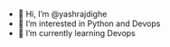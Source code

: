 - 👋 Hi, I’m @yashrajdighe
- 👀 I’m interested in Python and Devops
- 🌱 I’m currently learning Devops

<!---
yashrajdighe/yashrajdighe is a ✨ special ✨ repository because its `README.md` (this file) appears on your GitHub profile.
You can click the Preview link to take a look at your changes.
--->
